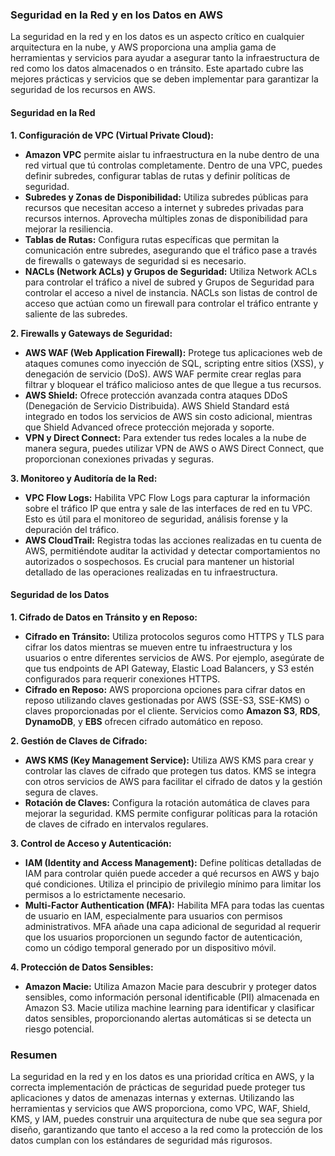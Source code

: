### Seguridad en la Red y en los Datos en AWS

La seguridad en la red y en los datos es un aspecto crítico en cualquier arquitectura en la nube, y AWS proporciona una amplia gama de herramientas y servicios para ayudar a asegurar tanto la infraestructura de red como los datos almacenados o en tránsito. Este apartado cubre las mejores prácticas y servicios que se deben implementar para garantizar la seguridad de los recursos en AWS.

#### Seguridad en la Red

**1. Configuración de VPC (Virtual Private Cloud):**
   - **Amazon VPC** permite aislar tu infraestructura en la nube dentro de una red virtual que tú controlas completamente. Dentro de una VPC, puedes definir subredes, configurar tablas de rutas y definir políticas de seguridad.
   - **Subredes y Zonas de Disponibilidad:** Utiliza subredes públicas para recursos que necesitan acceso a internet y subredes privadas para recursos internos. Aprovecha múltiples zonas de disponibilidad para mejorar la resiliencia.
   - **Tablas de Rutas:** Configura rutas específicas que permitan la comunicación entre subredes, asegurando que el tráfico pase a través de firewalls o gateways de seguridad si es necesario.
   - **NACLs (Network ACLs) y Grupos de Seguridad:** Utiliza Network ACLs para controlar el tráfico a nivel de subred y Grupos de Seguridad para controlar el acceso a nivel de instancia. NACLs son listas de control de acceso que actúan como un firewall para controlar el tráfico entrante y saliente de las subredes.

**2. Firewalls y Gateways de Seguridad:**
   - **AWS WAF (Web Application Firewall):** Protege tus aplicaciones web de ataques comunes como inyección de SQL, scripting entre sitios (XSS), y denegación de servicio (DoS). AWS WAF permite crear reglas para filtrar y bloquear el tráfico malicioso antes de que llegue a tus recursos.
   - **AWS Shield:** Ofrece protección avanzada contra ataques DDoS (Denegación de Servicio Distribuida). AWS Shield Standard está integrado en todos los servicios de AWS sin costo adicional, mientras que Shield Advanced ofrece protección mejorada y soporte.
   - **VPN y Direct Connect:** Para extender tus redes locales a la nube de manera segura, puedes utilizar VPN de AWS o AWS Direct Connect, que proporcionan conexiones privadas y seguras.

**3. Monitoreo y Auditoría de la Red:**
   - **VPC Flow Logs:** Habilita VPC Flow Logs para capturar la información sobre el tráfico IP que entra y sale de las interfaces de red en tu VPC. Esto es útil para el monitoreo de seguridad, análisis forense y la depuración del tráfico.
   - **AWS CloudTrail:** Registra todas las acciones realizadas en tu cuenta de AWS, permitiéndote auditar la actividad y detectar comportamientos no autorizados o sospechosos. Es crucial para mantener un historial detallado de las operaciones realizadas en tu infraestructura.

#### Seguridad de los Datos

**1. Cifrado de Datos en Tránsito y en Reposo:**
   - **Cifrado en Tránsito:** Utiliza protocolos seguros como HTTPS y TLS para cifrar los datos mientras se mueven entre tu infraestructura y los usuarios o entre diferentes servicios de AWS. Por ejemplo, asegúrate de que tus endpoints de API Gateway, Elastic Load Balancers, y S3 estén configurados para requerir conexiones HTTPS.
   - **Cifrado en Reposo:** AWS proporciona opciones para cifrar datos en reposo utilizando claves gestionadas por AWS (SSE-S3, SSE-KMS) o claves proporcionadas por el cliente. Servicios como **Amazon S3**, **RDS**, **DynamoDB**, y **EBS** ofrecen cifrado automático en reposo.

**2. Gestión de Claves de Cifrado:**
   - **AWS KMS (Key Management Service):** Utiliza AWS KMS para crear y controlar las claves de cifrado que protegen tus datos. KMS se integra con otros servicios de AWS para facilitar el cifrado de datos y la gestión segura de claves.
   - **Rotación de Claves:** Configura la rotación automática de claves para mejorar la seguridad. KMS permite configurar políticas para la rotación de claves de cifrado en intervalos regulares.

**3. Control de Acceso y Autenticación:**
   - **IAM (Identity and Access Management):** Define políticas detalladas de IAM para controlar quién puede acceder a qué recursos en AWS y bajo qué condiciones. Utiliza el principio de privilegio mínimo para limitar los permisos a lo estrictamente necesario.
   - **Multi-Factor Authentication (MFA):** Habilita MFA para todas las cuentas de usuario en IAM, especialmente para usuarios con permisos administrativos. MFA añade una capa adicional de seguridad al requerir que los usuarios proporcionen un segundo factor de autenticación, como un código temporal generado por un dispositivo móvil.

**4. Protección de Datos Sensibles:**
   - **Amazon Macie:** Utiliza Amazon Macie para descubrir y proteger datos sensibles, como información personal identificable (PII) almacenada en Amazon S3. Macie utiliza machine learning para identificar y clasificar datos sensibles, proporcionando alertas automáticas si se detecta un riesgo potencial.

### Resumen

La seguridad en la red y en los datos es una prioridad crítica en AWS, y la correcta implementación de prácticas de seguridad puede proteger tus aplicaciones y datos de amenazas internas y externas. Utilizando las herramientas y servicios que AWS proporciona, como VPC, WAF, Shield, KMS, y IAM, puedes construir una arquitectura de nube que sea segura por diseño, garantizando que tanto el acceso a la red como la protección de los datos cumplan con los estándares de seguridad más rigurosos.
